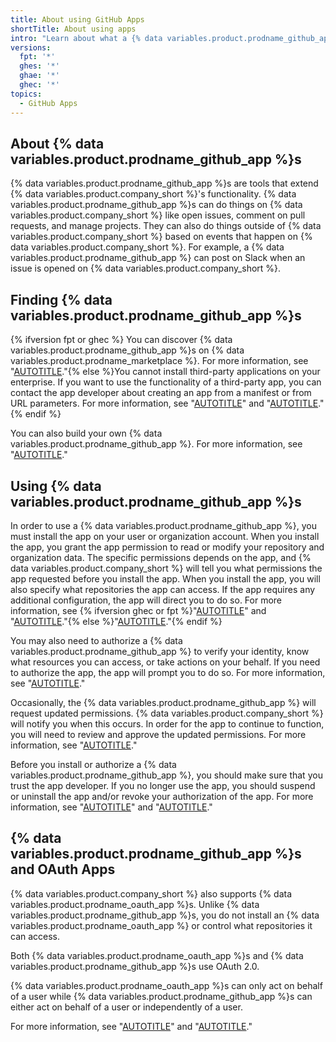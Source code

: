 ```yaml
---
title: About using GitHub Apps
shortTitle: About using apps
intro: "Learn about what a {% data variables.product.prodname_github_app %} is and why you would use a {% data variables.product.prodname_github_app %}."
versions:
  fpt: '*'
  ghes: '*'
  ghae: '*'
  ghec: '*'
topics:
  - GitHub Apps
---
```


## About {% data variables.product.prodname_github_app %}s

{% data variables.product.prodname_github_app %}s are tools that extend {% data variables.product.company_short %}'s functionality. {% data variables.product.prodname_github_app %}s can do things on {% data variables.product.company_short %} like open issues, comment on pull requests, and manage projects. They can also do things outside of {% data variables.product.company_short %} based on events that happen on {% data variables.product.company_short %}. For example, a {% data variables.product.prodname_github_app %} can post on Slack when an issue is opened on {% data variables.product.company_short %}.

## Finding {% data variables.product.prodname_github_app %}s

{% ifversion fpt or ghec %}
You can discover {% data variables.product.prodname_github_app %}s on {% data variables.product.prodname_marketplace %}. For more information, see "[AUTOTITLE](/get-started/exploring-integrations/about-github-marketplace)."{% else %}You cannot install third-party applications on your enterprise. If you want to use the functionality of a third-party app, you can contact the app developer about creating an app from a manifest or from URL parameters. For more information, see "[AUTOTITLE](/apps/creating-github-apps/setting-up-a-github-app/creating-a-github-app-from-a-manifest)" and "[AUTOTITLE](/apps/creating-github-apps/setting-up-a-github-app/creating-a-github-app-using-url-parameters)."{% endif %}

You can also build your own {% data variables.product.prodname_github_app %}. For more information, see "[AUTOTITLE](/apps/creating-github-apps/setting-up-a-github-app/about-creating-github-apps)."

## Using {% data variables.product.prodname_github_app %}s

In order to use a {% data variables.product.prodname_github_app %}, you must install the app on your user or organization account. When you install the app, you grant the app permission to read or modify your repository and organization data. The specific permissions depends on the app, and {% data variables.product.company_short %} will tell you what permissions the app requested before you install the app. When you install the app, you will also specify what repositories the app can access. If the app requires any additional configuration, the app will direct you to do so. For more information, see {% ifversion ghec or fpt %}"[AUTOTITLE](/apps/using-github-apps/installing-an-app-in-your-personal-account)" and "[AUTOTITLE](/apps/using-github-apps/installing-an-app-in-your-organization)."{% else %}"[AUTOTITLE](/apps/maintaining-github-apps/installing-github-apps)."{% endif %}

You may also need to authorize a {% data variables.product.prodname_github_app %} to verify your identity, know what resources you can access, or take actions on your behalf. If you need to authorize the app, the app will prompt you to do so. For more information, see "[AUTOTITLE](/apps/using-github-apps/authorizing-github-apps)."

Occasionally, the {% data variables.product.prodname_github_app %} will request updated permissions. {% data variables.product.company_short %} will notify you when this occurs. In order for the app to continue to function, you will need to review and approve the updated permissions. For more information, see "[AUTOTITLE](/apps/using-github-apps/approving-updated-permissions-for-a-github-app)."

Before you install or authorize a {% data variables.product.prodname_github_app %}, you should make sure that you trust the app developer. If you no longer use the app, you should suspend or uninstall the app and/or revoke your authorization of the app. For more information, see "[AUTOTITLE](/apps/maintaining-github-apps/suspending-a-github-app-installation)" and "[AUTOTITLE](/apps/using-github-apps/reviewing-your-authorized-integrations)."

## {% data variables.product.prodname_github_app %}s and OAuth Apps

{% data variables.product.company_short %} also supports {% data variables.product.prodname_oauth_app %}s. Unlike {% data variables.product.prodname_github_app %}s, you do not install an {% data variables.product.prodname_oauth_app %} or control what repositories it can access.

Both {% data variables.product.prodname_oauth_app %}s and {% data variables.product.prodname_github_app %}s use OAuth 2.0.

{% data variables.product.prodname_oauth_app %}s can only act on behalf of a user while {% data variables.product.prodname_github_app %}s can either act on behalf of a user or independently of a user.

For more information, see "[AUTOTITLE](/apps/oauth-apps/building-oauth-apps/differences-between-github-apps-and-oauth-apps)" and "[AUTOTITLE](/apps/oauth-apps/using-oauth-apps/authorizing-oauth-apps)."
